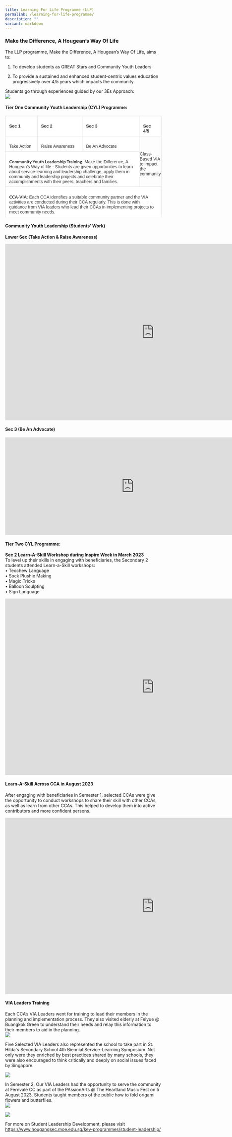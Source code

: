 ```yaml
---
title: Learning For Life Programme (LLP)
permalink: /learning-for-life-programme/
description: ""
variant: markdown
---
```

### **Make the Difference, A Hougean’s Way Of Life**  

The LLP programme, Make the Difference, A Hougean’s Way Of Life, aims to:

1. To develop students as GREAT Stars and Community Youth Leaders

2. To provide a sustained and enhanced student-centric values education progressively over 4/5 years which impacts the community.  

Students go through experiences guided by our 3Es Approach:  
![](/images/Department/CCE/3es%20for%20via.png)  


#### **Tier One Community Youth Leadership (CYL) Programme:**    

<table style="width:100.0%;border-collapse:collapse;mso-yfti-tbllook:1184" width="100%" cellpadding="0" cellspacing="0" border="0" class="MsoNormalTable"><tbody><tr style="mso-yfti-irow:0;mso-yfti-firstrow:yes"><td style="width:21.0%;border:solid #D6D6D6 1.0pt;
  mso-border-alt:solid #D6D6D6 .25pt;mso-border-bottom-alt:solid #D6D6D6 .75pt;
  background:white;padding:6.0pt 9.0pt 6.0pt 9.0pt" valign="top" width="21%"><p style="margin-bottom:0mm;line-height:normal" class="MsoNormal"><b><span style="font-size:10.5pt;font-family:&quot;Arial&quot;,sans-serif;mso-fareast-font-family:
  &quot;Times New Roman&quot;;color:#333333;mso-font-kerning:0pt;mso-ligatures:none">Sec 1</span></b></p></td><td style="width:29.68%;border:solid #D6D6D6 1.0pt;
  border-left:none;mso-border-left-alt:solid #D6D6D6 .25pt;mso-border-alt:solid #D6D6D6 .25pt;
  mso-border-bottom-alt:solid #D6D6D6 .75pt;background:white;padding:6.0pt 9.0pt 6.0pt 9.0pt" valign="top" width="29%"><p style="margin-bottom:0mm;line-height:normal" class="MsoNormal"><b><span style="font-size:10.5pt;font-family:&quot;Arial&quot;,sans-serif;mso-fareast-font-family:
  &quot;Times New Roman&quot;;color:#333333;mso-font-kerning:0pt;mso-ligatures:none">Sec 2</span></b></p></td><td style="width:38.14%;border:solid #D6D6D6 1.0pt;
  border-left:none;mso-border-left-alt:solid #D6D6D6 .25pt;mso-border-alt:solid #D6D6D6 .25pt;
  mso-border-bottom-alt:solid #D6D6D6 .75pt;background:white;padding:6.0pt 9.0pt 6.0pt 9.0pt" valign="top" width="38%"><p style="margin-bottom:0mm;line-height:normal" class="MsoNormal"><b><span style="font-size:10.5pt;font-family:&quot;Arial&quot;,sans-serif;mso-fareast-font-family:
  &quot;Times New Roman&quot;;color:#333333;mso-font-kerning:0pt;mso-ligatures:none">Sec 3</span></b></p></td><td style="width:11.18%;border:solid #D6D6D6 1.0pt;
  border-left:none;mso-border-left-alt:solid #D6D6D6 .25pt;mso-border-alt:solid #D6D6D6 .25pt;
  mso-border-bottom-alt:solid #D6D6D6 .75pt;background:white;padding:6.0pt 9.0pt 6.0pt 9.0pt" valign="top" width="11%"><p style="margin-bottom:0mm;line-height:normal" class="MsoNormal"><b><span style="font-size:10.5pt;font-family:&quot;Arial&quot;,sans-serif;mso-fareast-font-family:
  &quot;Times New Roman&quot;;color:#333333;mso-font-kerning:0pt;mso-ligatures:none">Sec 4/5</span></b></p></td></tr><tr style="mso-yfti-irow:1"><td style="width:21.0%;border:solid #D6D6D6 1.0pt;
  border-top:none;mso-border-top-alt:solid #D6D6D6 .25pt;mso-border-alt:solid #D6D6D6 .25pt;
  mso-border-bottom-alt:solid #D6D6D6 .75pt;background:white;padding:6.0pt 9.0pt 6.0pt 9.0pt" valign="top" width="21%"><p style="margin-bottom:0mm;line-height:normal" class="MsoNormal"><span style="font-size:10.5pt;font-family:&quot;Arial&quot;,sans-serif;mso-fareast-font-family:
  &quot;Times New Roman&quot;;color:#333333;mso-font-kerning:0pt;mso-ligatures:none">Take Action</span></p></td><td style="width:29.68%;border-top:none;border-left:
  none;border-bottom:solid #D6D6D6 1.0pt;border-right:solid #D6D6D6 1.0pt;
  mso-border-top-alt:solid #D6D6D6 .25pt;mso-border-left-alt:solid #D6D6D6 .25pt;
  mso-border-alt:solid #D6D6D6 .25pt;mso-border-bottom-alt:solid #D6D6D6 .75pt;
  background:white;padding:6.0pt 9.0pt 6.0pt 9.0pt" valign="top" width="29%"><p style="margin-bottom:0mm;line-height:normal" class="MsoNormal"><span style="font-size:10.5pt;font-family:&quot;Arial&quot;,sans-serif;mso-fareast-font-family:
  &quot;Times New Roman&quot;;color:#333333;mso-font-kerning:0pt;mso-ligatures:none">Raise Awareness</span></p></td><td style="width:38.14%;border-top:none;border-left:
  none;border-bottom:solid #D6D6D6 1.0pt;border-right:solid #D6D6D6 1.0pt;
  mso-border-top-alt:solid #D6D6D6 .25pt;mso-border-left-alt:solid #D6D6D6 .25pt;
  mso-border-alt:solid #D6D6D6 .25pt;mso-border-bottom-alt:solid #D6D6D6 .75pt;
  background:white;padding:6.0pt 9.0pt 6.0pt 9.0pt" valign="top" width="38%"><p style="margin-bottom:0mm;line-height:normal" class="MsoNormal"><span style="font-size:10.5pt;font-family:&quot;Arial&quot;,sans-serif;mso-fareast-font-family:
  &quot;Times New Roman&quot;;color:#333333;mso-font-kerning:0pt;mso-ligatures:none">Be An Advocate</span></p></td><td style="width:11.18%;border-top:none;border-left:
  none;border-bottom:solid #D6D6D6 1.0pt;border-right:solid #D6D6D6 1.0pt;
  mso-border-top-alt:solid #D6D6D6 .25pt;mso-border-left-alt:solid #D6D6D6 .25pt;
  mso-border-alt:solid #D6D6D6 .25pt;mso-border-bottom-alt:solid #D6D6D6 .75pt;
  padding:.75pt .75pt .75pt .75pt" rowspan="2" width="11%"><p style="margin-bottom:0mm;line-height:normal" class="MsoNormal"><span style="font-size:10.5pt;font-family:&quot;Arial&quot;,sans-serif;mso-fareast-font-family:
  &quot;Times New Roman&quot;;color:#333333;mso-font-kerning:0pt;mso-ligatures:none">Class-Based VIA to impact the community</span></p></td></tr><tr style="mso-yfti-irow:2"><td style="width:88.82%;border:solid #D6D6D6 1.0pt;
  border-top:none;mso-border-top-alt:solid #D6D6D6 .25pt;mso-border-alt:solid #D6D6D6 .25pt;
  mso-border-bottom-alt:solid #D6D6D6 .75pt;background:white;padding:6.0pt 9.0pt 6.0pt 9.0pt" valign="top" colspan="3" width="88%"><p style="margin-bottom:0mm;line-height:normal" class="MsoNormal"><b><span style="font-size:10.5pt;font-family:&quot;Lato&quot;,sans-serif;mso-fareast-font-family:
  &quot;Times New Roman&quot;;mso-bidi-font-family:Arial;color:#333333;mso-font-kerning:
  0pt;mso-ligatures:none">Community Youth Leadership Training</span></b><span style="font-size:10.5pt;font-family:&quot;Arial&quot;,sans-serif;mso-fareast-font-family:
  &quot;Times New Roman&quot;;color:#333333;mso-font-kerning:0pt;mso-ligatures:none">: Make the Difference, A Hougean’s Way of life - Students are given opportunities to learn about service-learning and leadership challenge, apply them in community and leadership projects and celebrate their accomplishments with their peers, teachers and families.</span></p></td></tr><tr style="mso-yfti-irow:3;mso-yfti-lastrow:yes"><td style="width:100.0%;border:solid #D6D6D6 1.0pt;
  border-top:none;mso-border-top-alt:solid #D6D6D6 .25pt;mso-border-alt:solid #D6D6D6 .25pt;
  mso-border-bottom-alt:solid #D6D6D6 .75pt;background:white;padding:6.0pt 9.0pt 6.0pt 9.0pt" valign="top" colspan="4" width="100%"><p style="margin-bottom:0mm;line-height:normal" class="MsoNormal"><b><span style="font-size:10.5pt;font-family:&quot;Lato&quot;,sans-serif;mso-fareast-font-family:
  &quot;Times New Roman&quot;;mso-bidi-font-family:Arial;color:#333333;mso-font-kerning:
  0pt;mso-ligatures:none">CCA-VIA</span></b><span style="font-size:10.5pt;
  font-family:&quot;Arial&quot;,sans-serif;mso-fareast-font-family:&quot;Times New Roman&quot;;
  color:#333333;mso-font-kerning:0pt;mso-ligatures:none">: Each CCA identifies a suitable community partner and the VIA activities are conducted during their CCA regularly. This is done with guidance from VIA leaders who lead their CCAs in implementing projects to meet community needs.</span></p></td></tr></tbody></table>  


#### Community Youth Leadership (Students’ Work)  
**Lower Sec (Take Action &amp; Raise Awareness)**
<iframe src="https://docs.google.com/presentation/d/1D7Ofse7ndvRSm7seyshfMOvZXHPJUgOyY-ByFoikpvU/embed?start=true&amp;loop=true&amp;delayms=3000" frameborder="0" width="960" height="569" allowfullscreen="true"></iframe>  


#### Sec 3 (Be An Advocate)

<center><iframe width="830" height="315" src="https://www.youtube.com/embed/AGjSiXdyN_4" title="Loneliness in Elderly" frameborder="0" allow="accelerometer; autoplay; clipboard-write; encrypted-media; gyroscope; picture-in-picture" allowfullscreen=""></iframe></center>  



#### **Tier Two CYL Programme:**  

**Sec 2 Learn-A-Skill Workshop during Inspire Week in March 2023**  
To level up their skills in engaging with beneficiaries, the Secondary 2 students attended Learn-a-Skill workshops:   
•	Teochew Language  
•	Sock Plushie Making  
•	Magic Tricks   
•	Balloon Sculpting  
•	Sign Language  
<iframe src="https://docs.google.com/presentation/d/1bApCZbkeh3CaW2p390QjNghWZ-_KqlLPhtf_Ih1W6NY/embed?start=true&amp;loop=true&amp;delayms=3000" frameborder="0" width="960" height="569" allowfullscreen="true"></iframe>  


#### Learn-A-Skill Across CCA in August 2023   
After engaging with beneficiaries in Semester 1, selected CCAs were give the opportunity to conduct workshops to share their skill with other CCAs, as well as learn from other CCAs. This helped to develop them into active contributors and more confident persons.   
<iframe src="https://docs.google.com/presentation/d/1O-b9OvghoRaUtOsxlZHeAjPIoSnFFy8KZZw-GA7ltJU/embed?start=true&amp;loop=true&amp;delayms=3000" frameborder="0" width="960" height="569" allowfullscreen="true"></iframe>  



#### VIA Leaders Training   
Each CCA’s VIA Leaders went for training to lead their members in the planning and implementation process. They also visited elderly at Feiyue @ Buangkok Green to understand their needs and relay this information to their members to aid in the planning.  
![](/images/Key%20Programmes/LLP/via%20leaders%20visit%20to%20feiyue.jpeg)   
	
Five Selected VIA Leaders also represented the school to take part in St. Hilda's Secondary School 4th Biennial Service-Learning Symposium. Not only were they enriched by best practices shared by many schools, they were also encouraged to think critically and deeply on social issues faced by Singapore.     

![](/images/Key%20Programmes/LLP/via%20leaders%20sl%20symposium%20at%20st%20hildas%20sec.jpeg)	 
	
In Semester 2, Our VIA Leaders had the opportunity to serve the community at Fernvale CC as part of the PAssionArts @ The Heartland Music Fest on 5 August 2023. Students taught members of the public how to fold origami flowers and butterflies.   
![](/images/Key%20Programmes/LLP/via%20leaders%20community%20event%20at%20fernvale%20cc%201.jpeg)  

![](/images/Key%20Programmes/LLP/via%20leaders%20community%20event%20at%20fernvale%20cc%202.jpeg)
 

For more on Student Leadership Development, please visit 
https://www.hougangsec.moe.edu.sg/key-programmes/student-leadership/